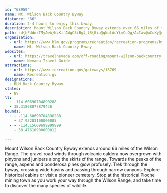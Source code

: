 ```yaml
---
id: "68959"
name: Mt. Wilson Back Country Byway
distance: "66"
duration: 2-4 hours to enjoy this byway.
description: Mount Wilson Back Country Byway extends over 66 miles of the Wilson Range.  The gravel road winds through volcanic caldera now overgrown with pi&ntilde;ons and junipers.
path: sd{hFddozTMyAwA}NcKi`AWgCSiBgS_lB{Gio@qNutAcY{mCcQg}AcIav@wCuXy@oIoTgpBsFgg@}Js_AwBiSoFug@eJi{@?{Ag@kC{@kI?y@yI}y@eBoPM_CeBmOoNooA_B{Qs@qAk@gB_@yBIqCMmJ_@}AeKoUk@qA_DyLm@mD{@_AuGgTm@mB{@sAg@w@{FwPiH_TYw@mH{MUK_@}A_PcYiM}OCa@q@c@oNgQM_AyDiDkz@uaAeHsD{A_EcBmJcCyDeKmF{C}Eg@s@{@QcAs@qAgBe@}AuFsFaDwHcB_CqDcB_@_AyJcKk@WgKyBmAEwEiACAiHgBcIkAwH@mE`@GV_BEwA_CcB_E_DyBeAQqAPcFjCqKT{Lz@{Al@?f@c@DmDjEmBl@iBEcDg@qK_CaBeA}A_Cs@iCd@yFMeG[qAqC?eC\_E]sDg@kAQqEmDqD}G_As@{By@eImByFaB{CwAi]aIe`@_J_WeE[WiDU_@QqB?[WsEu@kBY_EQmAWqMoA_Bc@{A?iD[GQqH_AsEQcFoAcKwAm@CMAiPyFqEgBW]uCkAYh@_@P}@?sCYaAEiAGsBiAcAkBS}AIo@AaAuBmAmA[Gc@qFaDiEg@_@Q{F_CwG}I??yGaJPK^cHcAmHXyDjDsPNs@zBwGt@eI~@eC?mFVsB^eAtGcZZkAPgFDcGJqV`@cCfAcD?cF?g@~@m\~AqEl@aDh@_Q~A_OdBcFp@mBFs@pDwEzCaBdKwKtA[p@eA~BiFhAeCvIoKz@sB~@yHlFuLB_A^aBvC_OEkOdA_QpAoG~AkGzFyNdBcDx@uC`@gEj@{GhBuEQd@\}@dEeEtD]bF{CfAsAd@k@~@i@pEqG~AcErBcLpG_KfCeC~AeArEgDbDqEp@cBpCuKhEiFf@yB~BaDh@yBbAkIhHaH^u@tC{ObAyB~@c@FA|E}@zAg@tCc@HOpBc@b@?pBgBn@q@nD}DP??[xb@ar@xEuHpLgRh@UrLs]hJiXJYfJ_Sd@OTqAvImP^WxAqCN]|BqFpGyLdS}AlAm@tC[vGl@~F?hCc@fDcAfBGvACdE~@xF\`@BbI\~HdAlIl@pRhCZFrZrDpGxAfJtBlB?~BdArBQpCDz@PjCvArJDTNz@?bE~BrKvIpE`BlC?z@?hDBlC[~GqAD?lHQjBEdCn@tHc@z@JzMtGzFT~FRv\dApF}Bz@_@xC?rBh@xDThHm@pI]rA\lDfBbDDpA_AhGlHzFvEtEfDpItC~CnBlA`Bb@lDzAxDh@\f@nCdAzI~ArBf@vArBhO~DxRlCrHpC~BzEtGpBdGLFf@XHbBTzAhB`HHlJLrLJdCn@`CT|@TrDDl@j@nC\r@`@~@vBrHz@lDT~A|@lGBLjAhIV`@p@|A@BnDbF\z@x@pBfA`HZVhBrBxCzKL~B_@`DCnKUjB[|B?xBPvBdD~JbGzI~BtF`BtB^pA{AdE?r@l@`BtAt@~BfBzAl@t@g@z@ElAdAlBr@lClDlBjAfBEhBr@Zn@XtIG`B{@dE_@~DM|Hf@tB^`FzAhAb@z@l@WvDx@fCVrGrBxAxB~@r@~@VzDhC~BpC~Er@vAfDfBjCPn@l@|BlDpEvAtCxExD~A~Bl@D~@[pATd@O~A_CbHgFpAm@r@c@tAUpFeC~@Q`BeAbBIzAcB~As@xBJxCvD`@h@lA\lHVlCZtCJv@a@tCy@rE?pEdAbADv@WD?jB?P~@b@r@p@ZzFPp@VlBP^T~@DhB|A`@nB`@jBvIl@~A?fAiAdBi@lBcCt@WhJVbB]TUrO?~@]z@_At@[hB?xAf@lDDhBs@lDmFl@[tA?HFPLt@?vA?bAa@vGs@BQZ?FUzA]lIm@vAf@b@~FzBh@pBEFW^DzAqAdAaDxBuCdCQlBy@^m@~@mDX]?_Ar@cExC]^Uz@yBAs@KgDvAsDhJ_K~Bs@FU^EzAkAhAg@pBgDhD_CtJgLdBSbCYLQlAI~EkAdBy@~A]xBs@vHiGpDsBdHkA~BgB~BkAlBEj@\\PfB?vBi@bBsB`B_F`CyD~BeAb@C^i@z@O~B_C~As@Zo@T?hCiCFc@~HaLl@sBhAy@LeAnCyB`@[lE[pBo@hBoA~AqCfGoGvD_ClHuGnBoA\S~IoIjByB~A_E`FoI~D?lGuGxNiY~V_b@rOmYtDsF?g@~AmBhNkVpUak@vB{C^Wt@_CZCfBmDvHaJpQ{QZy@hAs@~@eCp@kDlEyc@pAgB|ToQxAiAXy@v@QhVeR^m@tANha@vLdh@nOzGbBbA?vItAlPtKdB\jRpDz]xFrDnAtBJbEuAhCc@bBcAdFE~GjDtBJ|b@_RnMuLjBcBhIyK_@f@^g@~c@{l@t@{AvGeClBUL]lB[l\cOL[j@KrKs@lAKzK{DhC}@t@Kh@[lA]BOpCs@zC}A~GqBZi@h@?~A}@~CwALQpDuAbBuAPBdS{JhPeIhHkD~DqAf@g@lAc@pC{ApA[nDcBfMcGdAIXc@pB_AzEkBbAu@nBw@~F_C~EiCpAWlAy@~@QBU~IyBzHJhGdCt]xQnHxDtNpHT?d@`@dGzCfTpKbA`@P`@~Ar@`Ix@\UnFDjAi@l@iC^s@V?pChCz@P~D?~JfD`A`@jDvApBx@lEfB~IVp@`@lAJl@]r@}@xAiBdC}At@e@xBoCvIHj@GsKNNQvIHlAOLWlA[x@?`JtCfE|Db@b@F?G??~@y@tOSdDd@bCtAlBdAb@lEc@bEdA`KdA|APhCzAlD`FfD`D~HfDrGdF~MlDbNjLvBt@`Bh@v@XlB?rD}D~AeAfKPnChBB@FDvArBjBnIhK`HdD|FbBhGbEnAvD?zBi@x@SzBHhCdAtH|FlAbBZdDmArHCrB~@~E~ArDxAdAr@x@Tx@LtAmA`B_D|FcAzCWpC?vBvB`HniEpeAPlBzEnRb@\PWZiGPa@bCTlAOb@w@LS~AEh@UpA?~Ai@~AEhKjCl@tAbAtApPfFd@V~AEz@eA|AKlA\vSThE~BtAhAvAhElApApA`@fEDhBWrOuEtCg@lAr@zG|LJRvIzOVTt@`BhB`Bl@VfBV~KpBv@r@f@VHThJtEvNjJhj@zY^x@lDvUt@~@vAJtEi@~C|Az@bAdHvQfAjAhDj@ZFzG|DnBj@|Ad@~D|BX~@ZlKdEpSFrD?lB]xCM~Aq@lQFtC?tEm@dJ{ChVi@~Ik@jAiBnAiE~G_A?cCcA{ANqB~@_A~@q@nCs@bGuAfBwCtA_DlFgF|@Bf@pEzGdDnC~N`FPr@zBvA~AhCpKjLpHhNzC~D~AhCt@lDLbI~BnNjAhBPVj@z@pEzCbD`DUfBIxD^`@l@r@hEJX`D_@pD_A~BuCfDq@Z_@f@L~@p@?Xl@Gr@m@xBIfDq@f@LvFm@|BLhG~AzElArKSd@y@nBmBJ[f@VtCwA~BUlB?pJQ`Bf@vFmAzGc@f@cAZ_Ax@EpAv@hAQvABbAHLt@bAHtAsB`D_@zAL`DhAlBLfB_@zAF`B{@dALhAz@l@Tn@c@~CLxDl@fDWrEk@~Be@rDUfMMJ@`@JnCQ\b@jDu@tCi@bK[t_@kAfKQvLLxBBZWf@g@xV[rB?hEi@nGHbCq@jYLhE]vKeCvy@IxBLpD^pC_AtCGtC[dA?tEQtGQrGQ|FGpBIhAQ?i@j@{JlKmBpCcC|Do@fEm@~DcItSg@t@qApDGDiBpA{AtAyc@bn@UKCjAwBdJgBtEiB~IgAhCi@pAiBrIwFvNsC|I}CrJwDfImDnEuBlB{BdAiGhAcCJqLhCiKrFmHhG_EjF_GnCe@EaExB}Ax@iIbCgBjAeHpJ[h@qJlPM\zDdGvGjKfDlFd@?Bf@z@`@pDJfAvArAZx@nApAlHhAlBz@vDtBhEZzE~BvAl@r@z@hC?x@pCxI~@`BbA~DdBvBItIhBhCp@hGFtGl@zAPlDvBtA~AEbEpChC?t@`@lBxBhD`@lBx@pI`@bAl@~RJ\mAxBq@bBLr@p@ZbAT@vPi@dCKhA@tITlLRxMRlFHvDL??JZ
organization:
  - url: https://www.blm.gov/programs/recreation/recreation-programs/byways/nevada
    name: Mt. Wilson Back Country Byway
websites:
  - url: https://travelnevada.com/off-roading/mount-wilson-backcountry-byway/
    name: Nevada Travel Guide
attractions:
  - url: https://www.recreation.gov/gateways/13769
    name: Recreation.gv
designations:
  - BLM Back Country Byway
states:
  - NV
ll:
  - -114.60690704890288
  - 38.31898077879436
bounds:
  - - -114.60690704890288
    - 37.93203100000005
  - - -114.15609699999999
    - 38.47610900000012

---
```


Mount Wilson Back Country Byway extends around 66 miles of the Wilson Range.  The gravel road winds through volcanic caldera now overgrown with pinyons and junipers along the skirts of the range.  Towards the peaks of the range, aspens and ponderosa pines grow profusely.  Trek through the byway, crossing wide basins and passing through narrow canyons.  Explore historical cabins or visit a pioneer cemetery.  Stop at the historical Pioche mining town as you work your way through the Wilson Range, and take time to discover the many species of wildlife.
